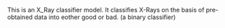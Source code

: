 This is an X_Ray classifier model. It classifies X-Rays on the basis of pre-obtained data into eother good or bad.
(a binary classifier)
